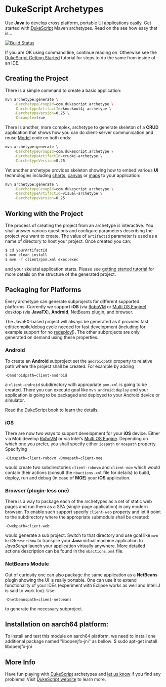 DukeScript Archetypes
=====================

Use **Java** to develop cross platform, portable UI applications
easily. Get started with [DukeScript](http://dukescript.com) 
Maven archetypes. Read on the see how easy that is...
 
[![Build Status](https://travis-ci.org/dukescript/maven-archetypes.svg?branch=master)](https://travis-ci.org/dukescript/maven-archetypes)

If you are OK using command line, continue reading on. Otherwise see
the [DukeScript Getting Started](http://dukescript.com/getting_started.html) tutorial
for steps to do the same from inside of an IDE.

## Creating the Project

There is a simple command to create a basic application:

```bash
mvn archetype:generate \
	-DarchetypeGroupId=com.dukescript.archetype \
	-DarchetypeArtifactId=knockout4j-archetype \
	-DarchetypeVersion=0.25 \
	-Dexample=true
```

There is another, more complex, archetype to generate skeleton of a **CRUD** application that shows how you can do 
client-server communication and reuse [Model](http://bits.netbeans.org/html+java/1.5.1/net/java/html/json/Model.html)
code on both ends:

```bash
mvn archetype:generate \
	-DarchetypeGroupId=com.dukescript.archetype \
	-DarchetypeArtifactId=crud4j-archetype \
	-DarchetypeVersion=0.25
```

Yet another archetype provides skeleton showing how to embed various **UI** 
technologies including 
[charts](https://dukescript.com/javadoc/charts/),
[canvas](https://dukescript.com/javadoc/canvas/) or
[maps](https://dukescript.com/javadoc/leaflet4j)
to your application:

```bash
mvn archetype:generate \
	-DarchetypeGroupId=com.dukescript.archetype \
	-DarchetypeArtifactId=visual-archetype \
	-DarchetypeVersion=0.25
```

## Working with the Project

The process of creating the project from an archetype is interactive. You shall
answer various questions and configure parameters describing the project you want
to create. The value of `artifactId` parameter is used as a name of directory
to host your project. Once created you can:
```bash
$ cd yourArtifactId
$ mvn clean install
$ mvn -f client/pom.xml exec:exec
```
and your skeletal application starts. Please see 
[getting started tutorial](http://dukescript.com/getting_started.html) for
more details on the structure of the generated project.

## Packaging for Platforms

Every archetype can generate subprojects for different supported platforms. Currently we support 
**iOS** (via [RoboVM](https://github.com/MobiVM/robovm) or 
[Multi OS Engine](https://multi-os-engine.org/)), desktop (via **JavaFX**), **Android**, 
NetBeans plugin, and browser.

The JavaFX-based project will always be generated as it provides fast 
edit/compile/debug cycle needed for fast development (including for example
support for no 
[redeploy!](https://dukescript.com/best/practices/2015/04/12/no-redeploys.html)).
The other subprojects are only generated on demand using these properties..

### Android

To create an **Android** subproject set the `androidpath` property to relative path
where the project shall be created. For example by adding
```
-Dandroidpath=client-android
```
a `client-android` subdirectory with appropriate `pom.xml` is going to be created.
There you can execute goal like `mvn android:deploy` and your application is 
going to be packaged and deployed to your Android device or simulator.

Read the [DukeScript book](https://leanpub.com/dukescript) to learn the details.

### iOS

There are now two ways to support development for your **iOS** device. Either
via Mobidevelop [RoboVM](https://github.com/MobiVM/robovm) or via Intel's 
[Multi OS Engine](https://multi-os-engine.org/). Depending on which one you
prefer, you shall specify either `iospath` or `moepath` property. Specifying
```
-Diospath=client-robovm -Dmoepath=client-moe
```
would create two subdirectories `client-robovm` and `client-moe` which would
contain their actions (consult the `nbactions.xml` file for details) to build,
deploy, run and debug (in case of **MOE**) your **iOS** application.

### Browser (plugin-less one)

There is a way to package each of the archetypes as a set of static web pages
and run them as a SPA (single-page application) in any modern browser. To enable
such support specify `client-web` property and let it point to the subdirectory
where the appropriate submodule shall be created:
```
-Dwebpath=client-web
```
would generate a sub project. Switch to that directory and 
use goal like `mvn bck2brwsr:show` to
transpile your **Java** virtual machine application to *JavaScript* launch
your application virtually anywhere. More detailed actions description 
can be found in the `nbactions.xml` file.

### NetBeans Module

Out of curiosity one can also package the same application as a **NetBeans**
plugin showing the UI is really portable. One can use it to extend functionality 
of your IDEs (experiment with Eclipse works as well and IntelliJ is said to work too). 
Use:
```
-Dnetbeanspath=client-netbeans
```
to generate the necessary subproject.

## Installation on aarch64 platform:
To install and test this module on aarch64 platform, we need to install one additional package named "libopenjfx-jni" as bellow:
$ sudo apt-get install libopenjfx-jni

## More Info

Have fun playing with [DukeScript](http://dukescript.com) archetypes and 
[let us know](mailto:info@eppleton.de) if you find any problems! Visit
[DukeScript website](http://dukescript.com) to learn more.
